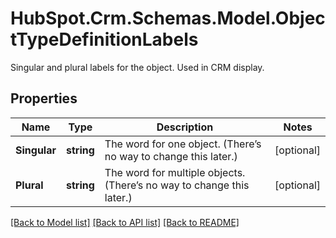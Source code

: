 # HubSpot.Crm.Schemas.Model.ObjectTypeDefinitionLabels
Singular and plural labels for the object. Used in CRM display.

## Properties

Name | Type | Description | Notes
------------ | ------------- | ------------- | -------------
**Singular** | **string** | The word for one object. (There’s no way to change this later.) | [optional] 
**Plural** | **string** | The word for multiple objects. (There’s no way to change this later.) | [optional] 

[[Back to Model list]](../README.md#documentation-for-models) [[Back to API list]](../README.md#documentation-for-api-endpoints) [[Back to README]](../README.md)

